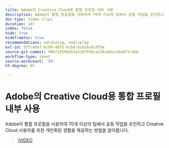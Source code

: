 ```yaml
---
title: Adobe의 Creative Cloud용 통합 프로필 내부 사용
description: Adobe이 통합 프로필을 사용하여 70개 이상의 팀에서 공동 작업을 추진하고 Creative Cloud 사용자를 위한 개인화된 경험을 제공하는 방법을 알아봅니다.
doc-type: Video Clips
duration: 147
index: false
hide: true
hidefromtoc: true
recommendations: noCatalog, noDisplay
exl-id: 37fc48ef-bc99-46f5-bcb9-bc626c6cdf9e
source-git-commit: 90671959b653e120f93bca216a4da116a8f1c3bb
workflow-type: tm+mt
source-wordcount: '58'
ht-degree: 0%

---
```


# Adobe의 Creative Cloud용 통합 프로필 내부 사용

Adobe이 통합 프로필을 사용하여 70개 이상의 팀에서 공동 작업을 추진하고 Creative Cloud 사용자를 위한 개인화된 경험을 제공하는 방법을 알아봅니다.

<!-- 62_S655_3442541_146_adobes-internal-use-of-unified-profiles-for-creative-cloud -->
>[!VIDEO](https://video.tv.adobe.com/v/3459678/?learn=on&enablevpops=true&captions=kor)
